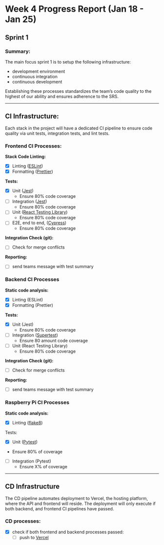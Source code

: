 # Week 4 Progress Report (Jan 18 - Jan 25)

## Sprint 1

### Summary:

The main focus sprint 1 is to setup the following infrastructure: 

- development environment
- continuous integration
- continuous development

Establishing these processes standardizes the team’s code quality to the highest of our ability and ensures adherence to the SRS.

---

## CI Infrastructure:

Each stack in the project will have a dedicated CI pipeline to ensure code quality via unit tests, integration tests, and lint tests. 

### Frontend CI Processes:

**Stack Code Linting:** 

- [x]  Linting ([ESLint](https://eslint.org/))
- [x]  Formatting ([Prettier](https://prettier.io/))

**Tests:**

- [x]  Unit ([Jest](https://jestjs.io/))
    - Ensure 80% code coverage
- [ ]  Integration ([Jest](https://jestjs.io/))
    - Ensure 80% code coverage
- [ ]  Unit ([React Testing Library](https://testing-library.com/docs/react-testing-library/intro/))
    - Ensure 80% code coverage
- [ ]  E2E, end to end, ([Cypress](https://www.cypress.io/))
    - Ensure 80% code coverage

**Integration Check (git):**

- [ ]  Check for merge conflicts

**Reporting:**

- [ ]  send teams message with test summary

### Backend CI Processes

**Static code analysis:**

- [x]  Linting (ESLint)
- [x]  Formatting (Prettier)

**Tests:**

- [x]  Unit (Jest)
    - Ensure 80% code coverage
- [ ]  Integration ([Supertest](https://www.npmjs.com/package/supertest))
    - Ensure 80 amount code coverage
- [ ]  Unit (React Testing Library)
    - Ensure 80% code coverage

**Integration Check (git):**

- [ ]  Check for merge conflicts

**Reporting:**

- [ ]  send teams message with test summary

### Raspberry Pi CI Processes

**Static code analysis:**

- [x]  Linting ([flake8](https://flake8.pycqa.org/))

Tests:

- [x]  Unit ([Pytest](https://pytest.org/))
- Ensure 80% of coverage
- [ ]  Integration (Pytest)
    - Ensure X% of coverage

---

## CD Infrastructure

The CD pipeline automates deployment to Vercel, the hosting platform, where the API and frontend will reside. The deployment will only execute if both backend, and frontend CI pipelines have passed. 

### CD processes:

- [x]  check if both frontend and backend processes passed:
    - [ ]  push to [Vercel](https://vercel.com/)